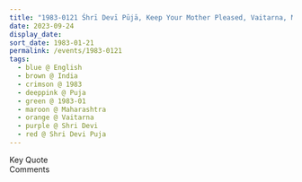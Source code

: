 ```yaml
---
title: "1983-0121 Śhrī Devī Pūjā, Keep Your Mother Pleased, Vaitarna, Maharashtra, India"
date: 2023-09-24
display_date: 
sort_date: 1983-01-21
permalink: /events/1983-0121
tags:
  - blue @ English
  - brown @ India
  - crimson @ 1983
  - deeppink @ Puja
  - green @ 1983-01
  - maroon @ Maharashtra
  - orange @ Vaitarna
  - purple @ Shri Devi
  - red @ Shri Devi Puja
---
```


<wave-list>
  <list-title color="green" width="75">Key Quote</list-title>
  <list-item color="BlanchedAlmond"  width="200"></list-item>
  <list-item color="Lavender"></list-item>
  <list-item color="BlanchedAlmond"></list-item>
</wave-list>

<br>

<wave-list>
  <list-title color="green" width="75">Comments</list-title>
  <list-item color="BlanchedAlmond"  width="200"></list-item>
  <list-item color="Lavender"></list-item>
  <list-item color="BlanchedAlmond"></list-item>
</wave-list>
